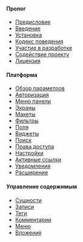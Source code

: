 <h4 class="text-orchid font-thin">Пролог</h4>
<ul class="toc-links">
    <li><a href="/ru/docs/preface">Предисловие</a></li>
    <li><a href="/ru/docs">Введение</a></li>
    <li><a href="/ru/docs/installation">Установка</a></li>
    <li><a href="/ru/docs/code-of-conduct">Кодекс поведения</a></li>
    <li><a href="/ru/docs/contributors">Участие в разработке</a></li>
    <li><a href="/ru/docs/promote">Содействие проекту</a></li>
    <li><a href="/ru/docs/license">Лицензия</a></li>
</ul>


<h4 class="text-orchid font-thin">Платформа</h4>
<ul class="toc-links">
    <li><a href="/ru/docs/configuration">Обзор параметров</a></li>
    <li><a href="/ru/docs/authentication">Авторизация</a></li>
    <li><a href="/ru/docs/panel_menu">Меню панели</a></li>
    <li><a href="/ru/docs/screens">Экраны</a></li>
    <li><a href="/ru/docs/layouts">Макеты</a></li>
    <li><a href="/ru/docs/filters">Фильтры</a></li>
    <li><a href="/ru/docs/field">Поля</a></li>
    <li><a href="/ru/docs/widget">Виджеты</a></li>
    <li><a href="/ru/docs/global_search">Поиск</a></li>
    <li><a href="/ru/docs/access">Права доступа</a></li>
    <li><a href="/ru/docs/settings">Настройки</a></li>
    <li><a href="/ru/docs/active">Активные ссылки</a></li>
    <li><a href="/ru/docs/alert">Уведомления</a></li>
    <li><a href="/ru/docs/extension">Расширение</a></li>
</ul>

<h4 class="text-orchid font-thin">Управление содержимым</h4>
<ul class="toc-links">
    <li><a href="/ru/docs/entities">Сущности</a></li>
    <li><a href="/ru/docs/post">Записи</a></li>
    <li><a href="/ru/docs/tags">Теги</a></li>
    <li><a href="/ru/docs/comments" title="Работа с комментариями в ORCHID">Комментарии</a></li>
    <li><a href="/ru/docs/menu" title="Управление меню ORCHID, ссылки на меню и пользовательские настройки и параметры меню.">Меню</a></li>
    <li><a href="/ru/docs/attachments">Вложения</a></li>
</ul>


